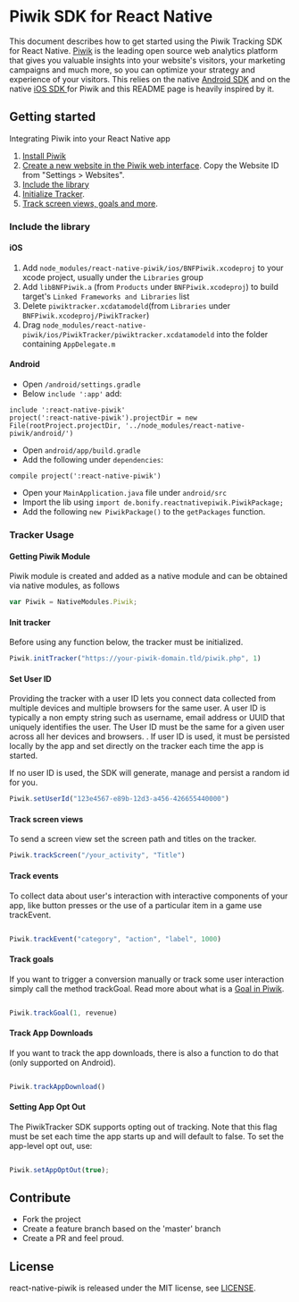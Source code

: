 Piwik SDK for React Native
========================

This document describes how to get started using the Piwik Tracking SDK for React Native. 
[Piwik](http://piwik.org) is the leading open source web analytics platform 
that gives you valuable insights into your website's visitors, 
your marketing campaigns and much more, so you can optimize your strategy and experience of your visitors.
This relies on the native [Android SDK](https://github.com/piwik/piwik-sdk-android) and on the native [iOS SDK ](https://github.com/piwik/piwik-sdk-ios) for Piwik and this README page is heavily inspired by it.

## Getting started

Integrating Piwik into your React Native app
 
1. [Install Piwik](http://piwik.org/docs/installation/)
2. [Create a new website in the Piwik web interface](http://piwik.org/docs/manage-websites/). Copy the Website ID from "Settings > Websites".
3. [Include the library](#include-library)
4. [Initialize Tracker](#initialize-tracker).
5. [Track screen views, goals and more](#tracker-usage).


### Include the library

#### iOS

1. Add `node_modules/react-native-piwik/ios/BNFPiwik.xcodeproj` to your xcode project, usually under the `Libraries` group
2. Add `libBNFPiwik.a` (from `Products` under `BNFPiwik.xcodeproj`) to build target's `Linked Frameworks and Libraries` list
3. Delete `piwiktracker.xcdatamodeld`(from `Libraries` under `BNFPiwik.xcodeproj/PiwikTracker`)
4. Drag `node_modules/react-native-piwik/ios/PiwikTracker/piwiktracker.xcdatamodeld` into the folder containing `AppDelegate.m`

#### Android
- Open `/android/settings.gradle`
- Below `include ':app'` add:

```
include ':react-native-piwik'
project(':react-native-piwik').projectDir = new File(rootProject.projectDir, '../node_modules/react-native-piwik/android/') 
```
- Open `android/app/build.gradle`
- Add the following under `dependencies`:

```
compile project(':react-native-piwik')
```
- Open your `MainApplication.java` file under `android/src`
- Import the lib using `import de.bonify.reactnativepiwik.PiwikPackage;`
- Add the following `new PiwikPackage()` to the `getPackages` function.


### Tracker Usage

#### Getting Piwik Module
Piwik module is created and added as a native module and can be obtained via native modules, as follows

```javascript
var Piwik = NativeModules.Piwik;
```

#### Init tracker

Before using any function below, the tracker must be initialized.

```javascript
Piwik.initTracker("https://your-piwik-domain.tld/piwik.php", 1)
```
#### Set User ID

Providing the tracker with a user ID lets you connect data collected from multiple devices and multiple browsers for the same user. A user ID is typically a non empty string such as username, email address or UUID that uniquely identifies the user. The User ID must be the same for a given user across all her devices and browsers. .
If user ID is used, it must be persisted locally by the app and set directly on the tracker each time the app is started.

If no user ID is used, the SDK will generate, manage and persist a random id for you.
```javascript
Piwik.setUserId("123e4567-e89b-12d3-a456-426655440000")
```

#### Track screen views

To send a screen view set the screen path and titles on the tracker.

```javascript
Piwik.trackScreen("/your_activity", "Title")
```

#### Track events

To collect data about user's interaction with interactive components of your app, like button presses or the use of a particular item in a game 
use trackEvent.

```javascript

Piwik.trackEvent("category", "action", "label", 1000)
```

#### Track goals

If you want to trigger a conversion manually or track some user interaction simply call the method trackGoal. Read more about what is a [Goal in Piwik](http://piwik.org/docs/tracking-goals-web-analytics/).

```javascript

Piwik.trackGoal(1, revenue)
```


#### Track App Downloads

If you want to track the app downloads, there is also a function to do that (only supported on Android).
```javascript

Piwik.trackAppDownload()
```

#### Setting App Opt Out

The PiwikTracker SDK supports opting out of tracking. Note that this flag must be set each time the app starts up and will default to false. To set the app-level opt out, use:
```javascript

Piwik.setAppOptOut(true);
```

## Contribute

* Fork the project
* Create a feature branch based on the 'master' branch
* Create a PR and feel proud.



## License

react-native-piwik is released under the MIT license, see [LICENSE](https://github.com/BonifyByForteil/react-native-piwik/blob/master/LICENSE).

